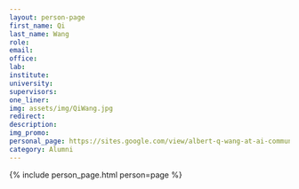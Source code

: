 ```yaml
---
layout: person-page
first_name: Qi
last_name: Wang
role:
email: 
office: 
lab: 
institute: 
university: 
supervisors: 
one_liner: 
img: assets/img/QiWang.jpg
redirect: 
description: 
img_promo: 
personal_page: https://sites.google.com/view/albert-q-wang-at-ai-community/home
category: Alumni
---
```


{% include person_page.html person=page %}
